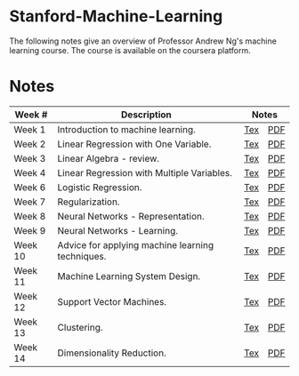 # Stanford-Machine-Learning
The following notes give an overview of Professor Andrew Ng's machine learning course. The course is available on the coursera platform.

<h1>Notes</h1>

<table>
    <thead>
        <tr>
            <th>Week #</th>
            <th>Description</th>
            <th colspan="2">Notes</th>
        </tr>
    </thead>
    <tbody>
        <tr>
            <td>Week 1</td>
            <td>Introduction to machine learning.</td>
            <td><a href="https://github.com/djeada/Stanford-Machine-Learning/blob/main/slides/week_1.tex">Tex</a></td>
            <td><a href="https://github.com/djeada/Stanford-Machine-Learning/blob/main/slides/week_1.pdf">PDF</a></td>
        </tr>
        <tr>
            <td>Week 2</td>
            <td>Linear Regression with One Variable.</td>
            <td><a href="https://github.com/djeada/Stanford-Machine-Learning/blob/main/slides/week_2.tex">Tex</a></td>
            <td><a href="https://github.com/djeada/Stanford-Machine-Learning/blob/main/slides/week_2.pdf">PDF</a></td>
        </tr>
        <tr>
            <td>Week 3</td>
            <td>Linear Algebra - review.</td>
            <td><a href="https://github.com/djeada/Stanford-Machine-Learning/blob/main/slides/week_3.tex">Tex</a></td>
            <td><a href="https://github.com/djeada/Stanford-Machine-Learning/blob/main/slides/week_3.pdf">PDF</a></td>
        </tr>
        <tr>
            <td>Week 4</td>
            <td>Linear Regression with Multiple Variables.</td>
            <td><a href="https://github.com/djeada/Stanford-Machine-Learning/blob/main/slides/week_4.tex">Tex</a></td>
            <td><a href="https://github.com/djeada/Stanford-Machine-Learning/blob/main/slides/week_4.pdf">PDF</a></td>
        </tr>
        <tr>
            <td>Week 6</td>
            <td>Logistic Regression.</td>
            <td><a href="https://github.com/djeada/Stanford-Machine-Learning/blob/main/slides/week_6.tex">Tex</a></td>
            <td><a href="https://github.com/djeada/Stanford-Machine-Learning/blob/main/slides/week_6.pdf">PDF</a></td>
        </tr>
        <tr>
            <td>Week 7</td>
            <td>Regularization.</td>
            <td><a href="https://github.com/djeada/Stanford-Machine-Learning/blob/main/slides/week_7.tex">Tex</a></td>
            <td><a href="https://github.com/djeada/Stanford-Machine-Learning/blob/main/slides/week_7.pdf">PDF</a></td>
        </tr>
        <tr>
            <td>Week 8</td>
            <td>Neural Networks - Representation.</td>
            <td><a href="https://github.com/djeada/Stanford-Machine-Learning/blob/main/slides/week_8.tex">Tex</a></td>
            <td><a href="https://github.com/djeada/Stanford-Machine-Learning/blob/main/slides/week_8.pdf">PDF</a></td>
        </tr>
        <tr>
            <td>Week 9</td>
            <td>Neural Networks - Learning.</td>
            <td><a href="https://github.com/djeada/Stanford-Machine-Learning/blob/main/slides/week_9.tex">Tex</a></td>
            <td><a href="https://github.com/djeada/Stanford-Machine-Learning/blob/main/slides/week_9.pdf">PDF</a></td>
        </tr>
        <tr>
            <td>Week 10</td>
            <td>Advice for applying machine learning techniques.</td>
            <td><a href="https://github.com/djeada/Stanford-Machine-Learning/blob/main/slides/week_10.tex">Tex</a></td>
            <td><a href="https://github.com/djeada/Stanford-Machine-Learning/blob/main/slides/week_10.pdf">PDF</a></td>
        </tr>
        <tr>
            <td>Week 11</td>
            <td>Machine Learning System Design.</td>
            <td><a href="https://github.com/djeada/Stanford-Machine-Learning/blob/main/slides/week_11.tex">Tex</a></td>
            <td><a href="https://github.com/djeada/Stanford-Machine-Learning/blob/main/slides/week_11.pdf">PDF</a></td>
        </tr>
        <tr>
            <td>Week 12</td>
            <td>Support Vector Machines.</td>
            <td><a href="https://github.com/djeada/Stanford-Machine-Learning/blob/main/slides/week_12.tex">Tex</a></td>
            <td><a href="https://github.com/djeada/Stanford-Machine-Learning/blob/main/slides/week_12.pdf">PDF</a></td>
        </tr>
        <tr>
            <td>Week 13</td>
            <td>Clustering.</td>
            <td><a href="https://github.com/djeada/Stanford-Machine-Learning/blob/main/slides/week_13.tex">Tex</a></td>
            <td><a href="https://github.com/djeada/Stanford-Machine-Learning/blob/main/slides/week_13.pdf">PDF</a></td>
        </tr>
        <tr>
            <td>Week 14</td>
            <td>Dimensionality Reduction.</td>
            <td><a href="https://github.com/djeada/Stanford-Machine-Learning/blob/main/slides/week_14.tex">Tex</a></td>
            <td><a href="https://github.com/djeada/Stanford-Machine-Learning/blob/main/slides/week_14.pdf">PDF</a></td>
        </tr>
    </tbody>
</table>
